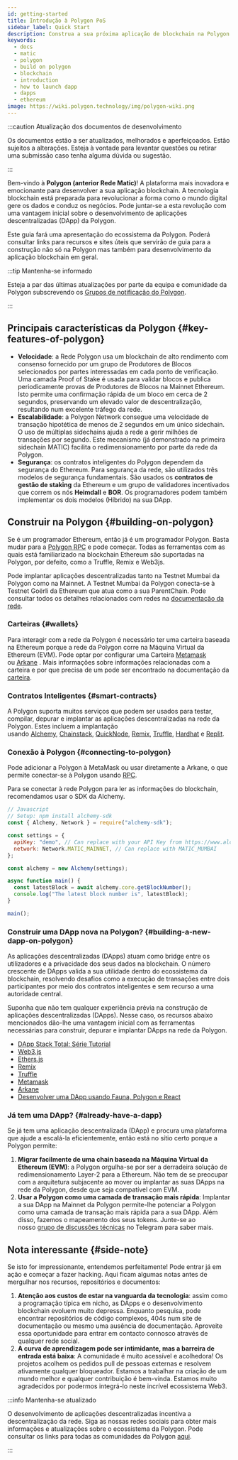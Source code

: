 ```yaml
---
id: getting-started
title: Introdução à Polygon PoS
sidebar_label: Quick Start
description: Construa a sua próxima aplicação de blockchain na Polygon.
keywords:
  - docs
  - matic
  - polygon
  - build on polygon
  - blockchain
  - introduction
  - how to launch dapp
  - dapps
  - ethereum
image: https://wiki.polygon.technology/img/polygon-wiki.png
---
```


:::caution Atualização dos documentos de desenvolvimento

Os documentos estão a ser atualizados, melhorados e aperfeiçoados. Estão sujeitos a alterações.
Esteja à vontade para levantar questões ou retirar uma submissão caso tenha alguma dúvida ou sugestão.

:::

Bem-vindo à **Polygon (anterior Rede Matic)**! A plataforma mais inovadora e emocionante para desenvolver a sua aplicação blockchain. A tecnologia blockchain está preparada para revolucionar a forma como o mundo digital gere os dados e conduz os negócios. Pode juntar-se a esta revolução com uma vantagem inicial sobre o desenvolvimento de aplicações descentralizadas (DApp) da Polygon.

Este guia fará uma apresentação do ecossistema da Polygon. Poderá consultar links para recursos e sites úteis que servirão de guia para a construção não só na Polygon mas também para desenvolvimento da aplicação blockchain em geral.

:::tip Mantenha-se informado

Esteja a par das últimas atualizações por parte da
equipa e comunidade da Polygon subscrevendo os
[<ins>Grupos de notificação do Polygon</ins>](https://polygon.technology/notifications/).

:::

## Principais características da Polygon {#key-features-of-polygon}

- **Velocidade**: a Rede Polygon usa um blockchain de alto rendimento com consenso fornecido por um grupo de Produtores de Blocos selecionados por partes interessadas em cada ponto de verificação. Uma camada Proof of Stake é usada para validar blocos e publica periodicamente provas de Produtores de Blocos na Mainnet Ethereum. Isto permite uma confirmação rápida de um bloco em cerca de 2 segundos, preservando um elevado valor de descentralização, resultando num excelente tráfego da rede.
- **Escalabilidade**: a Polygon Network consegue uma velocidade de transação hipotética de menos de 2 segundos em um único sidechain. O uso de múltiplas sidechains ajuda a rede a gerir milhões de transações por segundo. Este mecanismo (já demonstrado na primeira sidechain MATIC) facilita o redimensionamento por parte da rede da Polygon.
- **Segurança**: os contratos inteligentes do Polygon dependem da segurança do Ethereum. Para segurança da rede, são utilizados três modelos de segurança fundamentais. São usados os **contratos de gestão de staking** da Ethereum e um grupo de validadores incentivados que correm os nós **Heimdall** e **BOR**. Os programadores podem também implementar os dois modelos (Híbrido) na sua DApp.

## Construir na Polygon {#building-on-polygon}

Se é um programador Ethereum, então já é um programador Polygon. Basta mudar para a [Polygon RPC](https://polygon-rpc.com/) e pode começar. Todas as ferramentas com as quais está familiarizado na blockchain Ethereum são suportadas na Polygon, por defeito, como a Truffle, Remix e Web3js.

Pode implantar aplicações descentralizadas tanto na Testnet Mumbai da Polygon como na Mainnet. A Testnet Mumbai da Polygon conecta-se à Testnet Goërli da Ethereum que atua como a sua ParentChain. Pode consultar todos os detalhes relacionados com redes na [documentação da rede](https://github.com/maticnetwork/matic-docs/blob/master/docs/operate/network.md).

### Carteiras {#wallets}

Para interagir com a rede da Polygon é necessário ter uma carteira baseada na Ethereum porque a rede da Polygon corre na Máquina Virtual da Ethereum (EVM). Pode optar por configurar uma Carteira [Metamask](https://github.com/maticnetwork/matic-docs/blob/master/docs/develop/metamask/overview.md) ou [Arkane](https://github.com/maticnetwork/matic-docs/blob/master/docs/develop/wallets/arkane/intro_arkane.md) . Mais informações sobre informações relacionadas com a carteira e por que precisa de um pode ser encontrado na documentação da [carteira](https://docs.polygon.technology/docs/develop/wallets/getting-started).

### Contratos Inteligentes {#smart-contracts}

A Polygon suporta muitos serviços que podem ser usados para testar, compilar, depurar e implantar as aplicações descentralizadas na rede da Polygon. Estes incluem a implantação usando [Alchemy](https://github.com/maticnetwork/matic-docs/blob/master/docs/develop/alchemy.md), [Chainstack](https://github.com/maticnetwork/matic-docs/blob/master/docs/develop/chainstack.md), [QuickNode](https://github.com/maticnetwork/matic-docs/blob/master/docs/develop/quicknode.md), [Remix](https://github.com/maticnetwork/matic-docs/blob/master/docs/develop/remix.md), [Truffle](https://github.com/maticnetwork/matic-docs/blob/master/docs/develop/truffle.md), [Hardhat](https://github.com/maticnetwork/matic-docs/blob/master/docs/develop/hardhat.md) e [Replit](https://github.com/maticnetwork/matic-docs/blob/master/docs/develop/replit.md).

### Conexão à Polygon {#connecting-to-polygon}

Pode adicionar a Polygon à MetaMask ou usar diretamente a Arkane, o que permite conectar-se à Polygon usando [RPC](https://docs.polygon.technology/docs/develop/metamask/config-polygon-on-metamask/).

Para se conectar à rede Polygon para ler as informações do blockchain, recomendamos usar o SDK da Alchemy.

```js
// Javascript
// Setup: npm install alchemy-sdk
const { Alchemy, Network } = require("alchemy-sdk");

const settings = {
  apiKey: "demo", // Can replace with your API Key from https://www.alchemy.com
  network: Network.MATIC_MAINNET, // Can replace with MATIC_MUMBAI
};

const alchemy = new Alchemy(settings);

async function main() {
  const latestBlock = await alchemy.core.getBlockNumber();
  console.log("The latest block number is", latestBlock);
}

main();
```

### Construir uma DApp nova na Polygon? {#building-a-new-dapp-on-polygon}

As aplicações descentralizadas (DApps) atuam como bridge entre os utilizadores e a privacidade dos seus dados na blockchain. O número crescente de DApps valida a sua utilidade dentro do ecossistema da blockchain, resolvendo desafios como a execução de transações entre dois participantes por meio dos contratos inteligentes e sem recurso a uma autoridade central.

Suponha que não tem qualquer experiência prévia na construção de aplicações descentralizadas (DApps). Nesse caso, os recursos abaixo mencionados dão-lhe uma vantagem inicial com as ferramentas necessárias para construir, depurar e implantar DApps na rede da Polygon.

- [DApp Stack Total: Série Tutorial](https://kauri.io/full-stack-dapp-tutorial-series/5b8e401ee727370001c942e3/c)
- [Web3.js](https://www.dappuniversity.com/articles/web3-js-intro)
- [Ethers.js](https://docs.ethers.io/v5/)
- [Remix](https://docs.polygon.technology/docs/develop/remix/)
- [Truffle](https://docs.polygon.technology/docs/develop/truffle)
- [Metamask](https://docs.polygon.technology/docs/develop/metamask/overview)
- [Arkane](https://docs.polygon.technology/docs/develop/wallets/arkane/intro)
- [Desenvolver uma DApp usando Fauna, Polygon e React](https://docs.polygon.technology/docs/develop/dapp-fauna-polygon-react)

### Já tem uma DApp? {#already-have-a-dapp}

Se já tem uma aplicação descentralizada (DApp) e procura uma plataforma que ajude a escalá-la eficientemente, então está no sítio certo porque a Polygon permite:

1. **Migrar facilmente de uma chain baseada na Máquina Virtual da Ethereum (EVM)**: a Polygon orgulha-se por ser a derradeira solução de redimensionamento Layer-2 para a Ethereum. Não tem de se preocupar com a arquitetura subjacente ao mover ou implantar as suas DApps na rede da Polygon, desde que seja compatível com EVM.
2. **Usar a Polygon como uma camada de transação mais rápida**: Implantar a sua DApp na Mainnet da Polygon permite-lhe potenciar a Polygon como uma camada de transação mais rápida para a sua DApp. Além disso, fazemos o mapeamento dos seus tokens. Junte-se ao nosso [grupo de discussões técnicas](http://bit.ly/matic-technical-group) no Telegram para saber mais.

## Nota interessante {#side-note}

Se isto for impressionante, entendemos perfeitamente! Pode entrar já em ação e começar a fazer hacking. Aqui ficam algumas notas antes de mergulhar nos recursos, repositórios e documentos:

1. **Atenção aos custos de estar na vanguarda da tecnologia**: assim como a programação típica em nicho, as DApps e o desenvolvimento blockchain evoluem muito depressa. Enquanto pesquisa, pode encontrar repositórios de código complexos, 404s num site de documentação ou mesmo uma ausência de documentação. Aproveite essa oportunidade para entrar em contacto connosco através de qualquer rede social.
2. **A curva de aprendizagem pode ser intimidante, mas a barreira de entrada está baixa**: A comunidade é muito acessível e acolhedora! Os projetos acolhem os pedidos pull de pessoas externas e resolvem ativamente qualquer bloqueador. Estamos a trabalhar na criação de um mundo melhor e qualquer contribuição é bem-vinda. Estamos muito agradecidos por podermos integrá-lo neste incrível ecossistema Web3.

:::info Mantenha-se atualizado

O desenvolvimento de aplicações descentralizadas incentiva a descentralização da rede. Siga as nossas redes sociais para obter mais informações e atualizações sobre o ecossistema da Polygon. Pode consultar os links para todas as comunidades da Polygon [aqui](https://polygon.technology/community/).

:::
